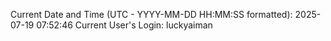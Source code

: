 Current Date and Time (UTC - YYYY-MM-DD HH:MM:SS formatted): 2025-07-19 07:52:46
Current User's Login: luckyaiman
